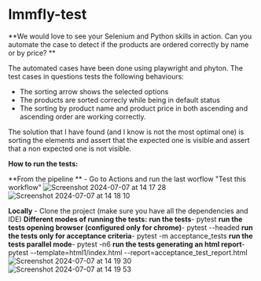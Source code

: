 # Immfly-test

**We would love to see your Selenium and Python skills in action. Can you automate the case to detect if the products are ordered correctly by name or by price?	**


The automated cases have been done using playwright and phyton.
The test cases in questions tests the following behaviours:
 - The sorting arrow shows the selected options
 - The products are sorted correcly while being in default status
 - The sorting by product name and product price in both ascending and ascending order are working correctly.

The solution that I have found (and I know is not the most optimal one) is sorting the elements and assert that the expected one is visible and assert that a non expected one is not visible.

**How to run the tests:**

**From the pipeline ** - Go to Actions and run the last worflow "Test this workflow"
![Screenshot 2024-07-07 at 14 17 28](https://github.com/Albertofly/Immfly-test/assets/174526111/00a6312e-df01-483c-939c-27959fb1820c)
![Screenshot 2024-07-07 at 14 18 10](https://github.com/Albertofly/Immfly-test/assets/174526111/9b0fd64b-e6de-45ad-91a1-453dd09899ab)

**Locally** - Clone the project (make sure you have all the dependencies and IDE)
**Different modes of running the tests:**
**run the tests**- pytest
**run the tests opening browser (configured only for chrome)**- pytest --headed
**run the tests only for acceptance criteria**- pytest -m acceptance_tests
**run the tests parallel mode**- pytest -n6
**run the tests generating an html report**- pytest --template=html1/index.html --report=acceptance_test_report.html
![Screenshot 2024-07-07 at 14 19 30](https://github.com/Albertofly/Immfly-test/assets/174526111/2353b3cd-0da3-4022-844d-fa8677bbcf78)
![Screenshot 2024-07-07 at 14 19 53](https://github.com/Albertofly/Immfly-test/assets/174526111/62f5a7b8-a0f4-45bc-88b9-0feb6449eadc)

